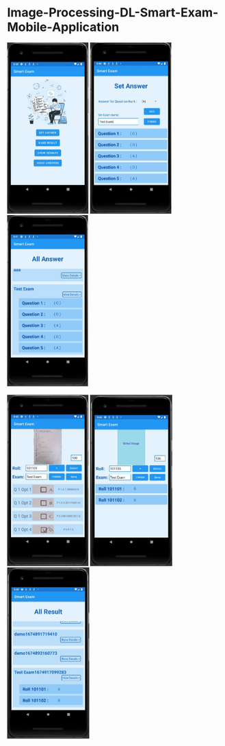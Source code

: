 # Image-Processing-DL-Smart-Exam-Mobile-Application
<img src="Images/home.jpg" height="400">
<img src="Images/answerSet.jpg" height="400">
<img src="Images/answerShow.jpg" height="400"><br><br>
<img src="Images/makeResult1.jpg" height="400">
<img src="Images/makeResult2.jpg" height="400">
<img src="Images/result.jpg" height="400">

